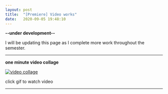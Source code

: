 ```yaml
---
layout: post
title:  "[Premiere] Video works"
date:   2020-09-05 19:48:10
---
```

**--under development--**

I will be updating this page as I complete more work throughout the semester.

-----------------------------------------------------------

**one minute video collage**

[![video collage](https://media.giphy.com/media/TLCWrI3T1CUCgeCEQN/giphy.gif)](https://youtu.be/cw_o9cyiajI)

click gif to watch video

-----------------------------------------------------------

